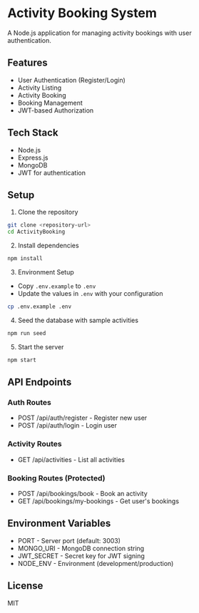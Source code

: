 # Activity Booking System

A Node.js application for managing activity bookings with user authentication.

## Features

- User Authentication (Register/Login)
- Activity Listing
- Activity Booking
- Booking Management
- JWT-based Authorization

## Tech Stack

- Node.js
- Express.js
- MongoDB
- JWT for authentication

## Setup

1. Clone the repository
```bash
git clone <repository-url>
cd ActivityBooking
```

2. Install dependencies
```bash
npm install
```

3. Environment Setup
- Copy `.env.example` to `.env`
- Update the values in `.env` with your configuration
```bash
cp .env.example .env
```

4. Seed the database with sample activities
```bash
npm run seed
```

5. Start the server
```bash
npm start
```

## API Endpoints

### Auth Routes
- POST /api/auth/register - Register new user
- POST /api/auth/login - Login user

### Activity Routes
- GET /api/activities - List all activities


### Booking Routes (Protected)
- POST /api/bookings/book - Book an activity
- GET /api/bookings/my-bookings - Get user's bookings


## Environment Variables

- PORT - Server port (default: 3003)
- MONGO_URI - MongoDB connection string
- JWT_SECRET - Secret key for JWT signing
- NODE_ENV - Environment (development/production)

## License

MIT
